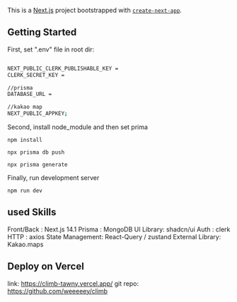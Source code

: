 This is a [Next.js](https://nextjs.org/) project bootstrapped with [`create-next-app`](https://github.com/vercel/next.js/tree/canary/packages/create-next-app).

## Getting Started

First, set ".env" file in root dir:

```bash

NEXT_PUBLIC_CLERK_PUBLISHABLE_KEY =
CLERK_SECRET_KEY =

//prisma
DATABASE_URL =

//kakao map
NEXT_PUBLIC_APPKEY;

```

Second, install node_module and then set prima

```
npm install

npx prisma db push

npx prisma generate

```

Finally, run development server

```
npm run dev
```

## used Skills

Front/Back : Next.js 14.1
Prisma : MongoDB
UI Library: shadcn/ui
Auth : clerk
HTTP : axios
State Management: React-Query / zustand
External Library: Kakao.maps

## Deploy on Vercel

link: https://climb-tawny.vercel.app/
git repo: https://github.com/weeeeey/climb
